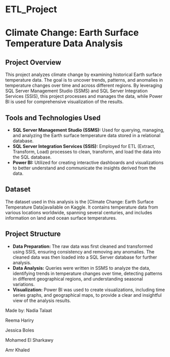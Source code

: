 # ETL_Project

# Climate Change: Earth Surface Temperature Data Analysis

## Project Overview
This project analyzes climate change by examining historical Earth surface temperature data. The goal is to uncover trends, patterns, and anomalies in temperature changes over time and across different regions. By leveraging SQL Server Management Studio (SSMS) and SQL Server Integration Services (SSIS), this project processes and manages the data, while Power BI is used for comprehensive visualization of the results.

## Tools and Technologies Used
- **SQL Server Management Studio (SSMS):** Used for querying, managing, and analyzing the Earth surface temperature data stored in a relational database.
- **SQL Server Integration Services (SSIS):** Employed for ETL (Extract, Transform, Load) processes to clean, transform, and load the data into the SQL database.
- **Power BI:** Utilized for creating interactive dashboards and visualizations to better understand and communicate the insights derived from the data.

## Dataset
The dataset used in this analysis is the [Climate Change: Earth Surface Temperature Data]available on Kaggle. It contains temperature data from various locations worldwide, spanning several centuries, and includes information on land and ocean surface temperatures.

## Project Structure
- **Data Preparation:** The raw data was first cleaned and transformed using SSIS, ensuring consistency and removing any anomalies. The cleaned data was then loaded into a SQL Server database for further analysis.
- **Data Analysis:** Queries were written in SSMS to analyze the data, identifying trends in temperature changes over time, detecting patterns in different geographical regions, and understanding seasonal variations.
- **Visualization:** Power BI was used to create visualizations, including time series graphs, and geographical maps, to provide a clear and insightful view of the analysis results.


Made by:
Nadia Talaat

Reema Hariry

Jessica Boles

Mohamed El Sharkawy

Amr Khaled


 
